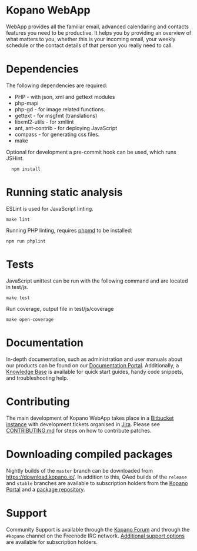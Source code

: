 # Kopano WebApp

WebApp provides all the familiar email, advanced calendaring and contacts
features you need to be productive. It helps you by providing an overview of
what matters to you, whether this is your incoming email, your weekly schedule
or the contact details of that person you really need to call.

# Dependencies
The following dependencies are required:

* PHP - with json, xml and gettext modules
* php-mapi
* php-gd - for image related functions.
* gettext - for msgfmt (translations)
* libxml2-utils - for xmllint
* ant, ant-contrib - for deploying JavaScript
* compass - for generating css files.
* make

Optional for development a pre-commit hook can be used, which runs JSHint.

```
  npm install
```

# Running static analysis


ESLint is used for JavaScript linting.

```
make lint
```

Running PHP linting, requires [phpmd](https://phpmd.org/about.html) to be installed:

```
npm run phplint
```

# Tests

JavaScript unittest can be run with the following command and are located in test/js.

```
make test
```

Run coverage, output file in test/js/coverage

```
make open-coverage
```

# Documentation
In-depth documentation, such as administration and user manuals about our
products can be found on our [Documentation Portal](
https://documentation.kopano.io/). Additionally, a [Knowledge Base](
https://kb.kopano.io/) is available for quick start guides, handy code
snippets, and troubleshooting help.

# Contributing
The main development of Kopano WebApp takes place in a [Bitbucket
instance](https://stash.kopano.io/projects/KW/repos/kopano-webapp/browse) with
development tickets organised in [Jira](https://jira.kopano.io/projects/KW/).
Please see [CONTRIBUTING.md](CONTRIBUTING.md) for steps on how to contribute
patches.

# Downloading compiled packages
Nightly builds of the ```master``` branch can be downloaded from
https://download.kopano.io/. In addition to this, QAed builds of the
```release``` and ```stable``` branches are available to subscription holders
from the [Kopano Portal](https://portal.kopano.com/) and a [package
repository](
https://kb.kopano.io/display/WIKI/Install+and+upgrade+Kopano+products+using+repositories).

# Support
Community Support is available through the [Kopano
Forum](https://forum.kopano.io/) and through the ```#kopano``` channel on the
Freenode IRC network. [Additional support options](https://kopano.com/support/)
are available for subscription holders.
